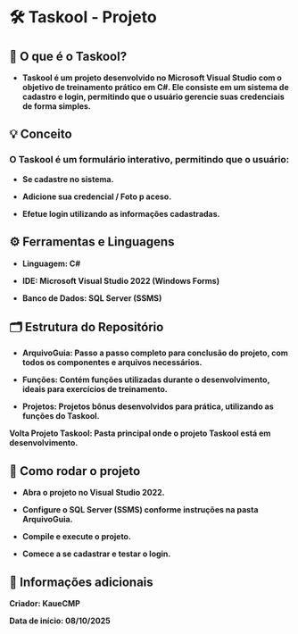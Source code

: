# 🛠 Taskool - Projeto

## 📌 O que é o Taskool?

- **Taskool é um projeto desenvolvido no Microsoft Visual Studio com o objetivo de treinamento prático em C#. Ele consiste em um sistema de cadastro e login, permitindo que o usuário gerencie suas credenciais de forma simples.**

## 💡 Conceito

### O Taskool é um formulário interativo, permitindo que o usuário:

- **Se cadastre no sistema.**

- **Adicione sua credencial / Foto p aceso.**

- **Efetue login utilizando as informações cadastradas.**

## ⚙️ Ferramentas e Linguagens

- **Linguagem: C#**

- **IDE: Microsoft Visual Studio 2022 (Windows Forms)**

- **Banco de Dados: SQL Server (SSMS)**

## 🗂 Estrutura do Repositório

- **ArquivoGuia: Passo a passo completo para conclusão do projeto, com todos os componentes e arquivos necessários.**

- **Funções: Contém funções utilizadas durante o desenvolvimento, ideais para exercícios de treinamento.**

- **Projetos: Projetos bônus desenvolvidos para prática, utilizando as funções do Taskool.**

**Volta Projeto Taskool: Pasta principal onde o projeto Taskool está em desenvolvimento.**

## 🚀 Como rodar o projeto

- **Abra o projeto no Visual Studio 2022.**

- **Configure o SQL Server (SSMS) conforme instruções na pasta ArquivoGuia.**

- **Compile e execute o projeto.**

- **Comece a se cadastrar e testar o login.**

## 📝 Informações adicionais

**Criador: KaueCMP**

**Data de início: 08/10/2025**